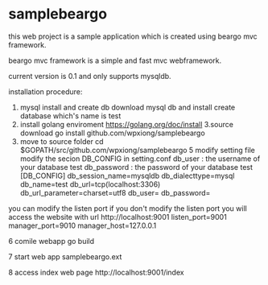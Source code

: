 # samplebeargo

this web project is a sample application which is created using beargo mvc framework.

beargo mvc framework is a simple and fast mvc webframework.

current version is 0.1 and  only supports mysqldb.

installation procedure:

1. mysql install and create db
  download mysql db and install
  create database  which's name is  test 
2. install golang  enviroment
  https://golang.org/doc/install
3.source download 
  go install github.com/wpxiong/samplebeargo
4. move to source folder 
 cd $GOPATH/src/github.com/wpxiong/samplebeargo
5 modify setting file
  modify the secion DB_CONFIG in setting.conf 
  db_user : the username of your database test 
  db_password : the password of your database test 
  [DB_CONFIG]
  db_session_name=mysqldb
  db_dialecttype=mysql
  db_name=test
  db_url=tcp(localhost:3306)
  db_url_parameter=charset=utf8
  db_user=
  db_password=
  
  you can modify the listen port if you don't modify the listen port 
  you will access the website with url http://localhost:9001
  listen_port=9001  
  manager_port=9010
  manager_host=127.0.0.1
  
6 comile webapp
  go build

7 start web app
  samplebeargo.ext

8 access index web page 
 http://localhost:9001/index
 

